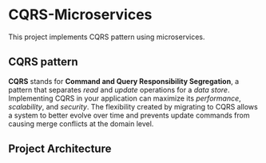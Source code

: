 # CQRS-Microservices

This project implements CQRS pattern using microservices.

## CQRS pattern 

**CQRS** stands for **Command and Query Responsibility Segregation**, a pattern that separates *read* and *update* operations for a *data store*. Implementing CQRS in your
application can maximize its *performance*, *scalability*, and *security*. The flexibility created by migrating to CQRS allows a system to better evolve over time and prevents update commands
from causing merge conflicts at the domain level.


## Project Architecture

